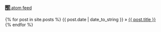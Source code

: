 <script>
document.getElementById("blogsmall").style.backgroundColor="#EFAB00";
document.getElementById("blogtext").style.color="#000000";
document.getElementById("blog").className="menu2active";
</script>
<br><br>
[<span style="background-color:#444444;color:#FFFFFF;width:auto;height:1em;text-align:center;position:relative;"><span style="font-size:2em;">.</span><span style="font-size:0.5em;">&#41;</span><span style="font-size:1em;">&#41;</span></span> atom feed](http://rickardhultgren.github.io/lympha/atom.xml)
<br><br>
{% for post in site.posts %}
{{ post.date | date_to_string }} &raquo; <a href="/lympha{{post.url}}">{{ post.title }}</a>
{% endfor %}

